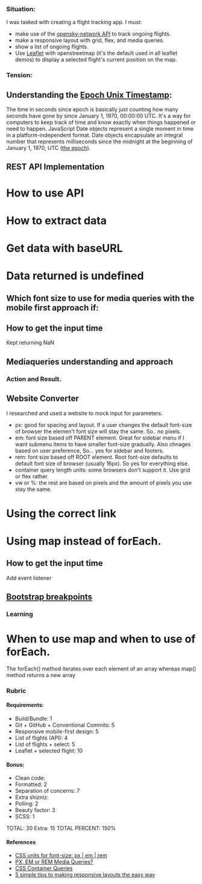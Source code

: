 ### Situation: 
I was tasked with creating a flight tracking app. I must:
- make use of the [opensky-network API](https://openskynetwork.github.io/opensky-api/rest.html#id10) to track ongoing flights.
- make a responsive layout with grid, flex, and media queries.
- show a list of ongoing flights.
- Use [Leaflet](https://leafletjs.com/) with openstreetmap (it's the default used in all leaflet demos) to display a selected flight's current position on the map.

### Tension:
## Understanding the [Epoch Unix Timestamp](https://www.unixtimestamp.com/index.php):
The time in seconds since epoch is basically just counting how many seconds have gone by since January 1, 1970, 00:00:00 UTC. It's a way for computers to keep track of time and know exactly when things happened or need to happen.
JavaScript Date objects represent a single moment in time in a platform-independent format. Date objects encapsulate an integral number that represents milliseconds since the midnight at the beginning of January 1, 1970, UTC ([the epoch](https://developer.mozilla.org/en-US/docs/Web/JavaScript/Reference/Global_Objects/Date)).

## REST API Implementation
# How to use API
# How to extract data
# Get data with baseURL
# Data returned is undefined

## Which font size to use for media queries with the mobile first approach if:

## How to get the input time
Kept returning NaN

## Mediaqueries understanding and approach

### Action and Result.
## Website Converter
 I researched and used a website to mock input for parameters.
- px: good for spacing and layout. If a user changes the default font-size of browser the elemen't font size will stay the same. So.. no pixels.
- em: font size based off PARENT element. Great for sidebar menu if I want submenu items to have smaller font-size gradually. Also chnages based on user preference, So... yes for sidebar and footers.
- rem: font size based off ROOT element. Root font-size defaults to default font size of browser (usually 16px). So yes for everything else.
- container query length units: some browsers don't support it. Use grid or flex rather.
- vw or %: the rest are based on pixels and the amount of pixels you use stay the same.
##
# Using the correct link
# Using map instead of forEach.

## How to get the input time
Add event listener

## [Bootstrap breakpoints]()

### Learning
##

##
#
# When to use map and when to use of forEach.
The forEach() method iterates over each element of an array whereas map() method returns a new array

### Rubric
#### Requirements:
- Build/Bundle: 1
- Git + GitHub + Conventional Commits: 5
- Responsive mobile-first design: 5
- List of flights (API): 4
- List of flights + select: 5
- Leaflet + selected flight: 10

#### Bonus:
- Clean code:
- Formatted: 2
- Separation of concerns: 7
- Extra shizniz:
- Polling: 2
- Beauty factor: 3
- SCSS: 1

TOTAL: 30
Extra: 15
TOTAL PERCENT: 150%

#### References
- [CSS units for font-size: px | em | rem](https://medium.com/@dixita0607/css-units-for-font-size-px-em-rem-79f7e592bb97)
- [PX, EM or REM Media Queries?](https://zellwk.com/blog/media-query-units/)
- [CSS Container Queries](https://developer.mozilla.org/en-US/docs/Web/CSS/CSS_Container_Queries)
- [5 simple tips to making responsive layouts the easy way](https://www.youtube.com/watch?v=VQraviuwbzU)